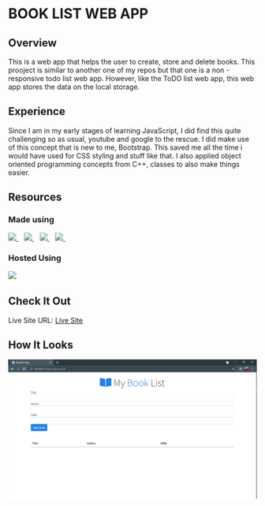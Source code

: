 # BOOK LIST WEB APP

## Overview
This is a web app that helps the user to create, store and delete books. This prooject is similar to another one of my repos but that one is a non - responsive todo list web app. However, like the ToDO list web app, this web app stores the data on the local storage.

## Experience
Since I am in my early stages of learning JavaScript, I did find this quite challenging so as usual, youtube and google to the rescue. I did make use of this concept that is new to me, Bootstrap. This saved me all the time i would have used for CSS styling and stuff like that. I also applied object oriented programming concepts from C++, classes to also make things easier.

## Resources 
### Made using 
<a href="https://github.com/neophyte-programmer">
    <img src="https://img.shields.io/badge/HTML5-E34F26?style=for-the-badge&logo=html5&logoColor=white" />
</a>&nbsp;&nbsp;
<a href="https://bootswatch.com/">
    <img src="https://img.shields.io/badge/Bootstrap-563D7C?style=for-the-badge&logo=bootstrap&logoColor=white" />
</a>&nbsp;&nbsp;
<a href="https://github.com/neophyte-programmer">
    <img src="https://img.shields.io/badge/JavaScript-323330?style=for-the-badge&logo=javascript&logoColor=F7DF1E" />
</a>&nbsp;&nbsp;
<a href="https://github.com/neophyte-programmer">
    <img src="https://img.shields.io/badge/Visual_Studio_Code-0078D4?style=for-the-badge&logo=visual%20studio%20code&logoColor=white" />
</a>&nbsp;&nbsp;

### Hosted Using
<a href="https://www.netlify.com/">
    <img src="https://img.shields.io/badge/Netlify-00C7B7?style=for-the-badge&logo=netlify&logoColor=white" />
</a> <br>

## Check It Out
Live Site URL: [Live Site](https://nutifafasbooklist.netlify.app/)

## How It Looks
![](https://github.com/neophyte-programmer/bookListWebApp/blob/main/picture.png?raw=true)

